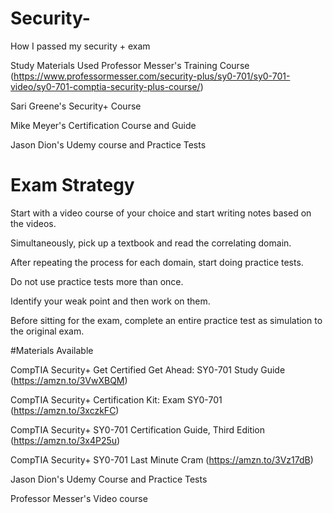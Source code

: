 # Security-
How I passed my security + exam




Study Materials Used 
Professor Messer's Training Course (https://www.professormesser.com/security-plus/sy0-701/sy0-701-video/sy0-701-comptia-security-plus-course/)

Sari Greene's Security+ Course 

Mike Meyer's Certification Course and Guide 

Jason Dion's Udemy course and Practice Tests 





# Exam Strategy 
Start with a video course of your choice and start writing notes based on the videos.

Simultaneously, pick up a textbook and read the correlating domain.

After repeating the process for each domain, start doing practice tests.

Do not use practice tests more than once. 

Identify your weak point and then work on them. 

Before sitting for the exam, complete an entire practice test as simulation to the original exam.

#Materials Available 


CompTIA Security+ Get Certified Get Ahead: SY0-701 Study Guide (https://amzn.to/3VwXBQM)

CompTIA Security+ Certification Kit: Exam SY0-701 (https://amzn.to/3xczkFC)

CompTIA Security+ SY0-701 Certification Guide, Third Edition (https://amzn.to/3x4P25u)

CompTIA Security+ SY0-701 Last Minute Cram (https://amzn.to/3Vz17dB)

Jason Dion's Udemy Course and Practice Tests

Professor Messer's Video course 
